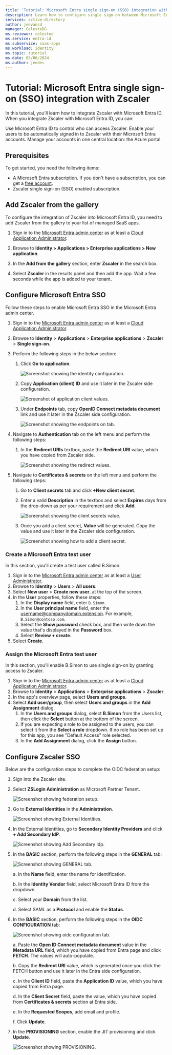 ```yaml
---
title: 'Tutorial: Microsoft Entra single sign-on (SSO) integration with Zscaler'
description: Learn how to configure single sign-on between Microsoft Entra and Zscaler.
services: active-directory
author: jeevansd
manager: CelesteDG
ms.reviewer: celested
ms.service: entra-id
ms.subservice: saas-apps
ms.workload: identity
ms.topic: tutorial
ms.date: 05/06/2024
ms.author: jeedes
---
```


# Tutorial: Microsoft Entra single sign-on (SSO) integration with Zscaler

In this tutorial, you'll learn how to integrate Zscaler with Microsoft Entra ID. When you integrate Zscaler with Microsoft Entra ID, you can:

Use Microsoft Entra ID to control who can access Zscaler.
Enable your users to be automatically signed in to Zscaler with their Microsoft Entra accounts.
Manage your accounts in one central location: the Azure portal.

## Prerequisites

To get started, you need the following items:

* A Microsoft Entra subscription. If you don't have a subscription, you can get a [free account](https://azure.microsoft.com/free/).
* Zscaler single sign-on (SSO) enabled subscription.

## Add Zscaler from the gallery

To configure the integration of Zscaler into Microsoft Entra ID, you need to add Zscaler from the gallery to your list of managed SaaS apps.

1. Sign in to the [Microsoft Entra admin center](https://entra.microsoft.com) as at least a [Cloud Application Administrator](~/identity/role-based-access-control/permissions-reference.md#cloud-application-administrator).

1. Browse to **Identity > Applications > Enterprise applications > New application**.

1. In the **Add from the gallery** section, enter **Zscaler** in the search box.

1. Select **Zscaler** in the results panel and then add the app. Wait a few seconds while the app is added to your tenant.

## Configure Microsoft Entra SSO

Follow these steps to enable Microsoft Entra SSO in the Microsoft Entra admin center.

1. Sign in to the [Microsoft Entra admin center](https://entra.microsoft.com) as at least a [Cloud Application Administrator](~/identity/role-based-access-control/permissions-reference.md#cloud-application-administrator).

1. Browse to **Identity** > **Applications** > **Enterprise applications** > **Zscaler** > **Single sign-on**.

1. Perform the following steps in the below section:

    1. Click **Go to application**.

        ![Screenshot showing the identity configuration.](common/go-to-application.png)

    1. Copy **Application (client) ID** and use it later in the Zscaler side configuration.

        ![Screenshot of application client values.](common/application-id.png)

    1. Under **Endpoints** tab, copy **OpenID Connect metadata document** link and use it later in the Zscaler side configuration.

        ![Screenshot showing the endpoints on tab.](common/endpoints.png)

1. Navigate to **Authentication** tab on the left menu and perform the following steps:

    1. In the **Redirect URIs** textbox, paste the **Redirect URI** value, which you have copied from Zscaler side.

        ![Screenshot showing the redirect values.](common/authentication.png)

1. Navigate to **Certificates & secrets** on the left menu and perform the following steps:

    1. Go to **Client secrets** tab and click **+New client secret**.
    1. Enter a valid **Description** in the textbox and select **Expires** days from the drop-down as per your requirement and click **Add**.

        ![Screenshot showing the client secrets value.](common/client-secret.png)

    1. Once you add a client secret, **Value** will be generated. Copy the value and use it later in the Zscaler side configuration.

        ![Screenshot showing how to add a client secret.](common/client.png)

### Create a Microsoft Entra test user

In this section, you'll create a test user called B.Simon.

1. Sign in to the [Microsoft Entra admin center](https://entra.microsoft.com) as at least a [User Administrator](~/identity/role-based-access-control/permissions-reference.md#user-administrator).
1. Browse to **Identity** > **Users** > **All users**.
1. Select **New user** > **Create new user**, at the top of the screen.
1. In the **User** properties, follow these steps:
   1. In the **Display name** field, enter `B.Simon`.  
   1. In the **User principal name** field, enter the username@companydomain.extension. For example, `B.Simon@contoso.com`.
   1. Select the **Show password** check box, and then write down the value that's displayed in the **Password** box.
   1. Select **Review + create**.
1. Select **Create**.

### Assign the Microsoft Entra test user

In this section, you'll enable B.Simon to use single sign-on by granting access to Zscaler.

1. Sign in to the [Microsoft Entra admin center](https://entra.microsoft.com) as at least a [Cloud Application Administrator](~/identity/role-based-access-control/permissions-reference.md#cloud-application-administrator).
1. Browse to **Identity** > **Applications** > **Enterprise applications** > **Zscaler**.
1. In the app's overview page, select **Users and groups**.
1. Select **Add user/group**, then select **Users and groups** in the **Add Assignment** dialog.
   1. In the **Users and groups** dialog, select **B.Simon** from the Users list, then click the **Select** button at the bottom of the screen.
   1. If you are expecting a role to be assigned to the users, you can select it from the **Select a role** dropdown. If no role has been set up for this app, you see "Default Access" role selected.
   1. In the **Add Assignment** dialog, click the **Assign** button.

## Configure Zscaler SSO

Below are the configuration steps to complete the OIDC federation setup:

1. Sign into the Zscaler site.

2. Select **ZSLogin Administration** as Microsoft Partner Tenant. 

    ![Screenshot showing federation setup.](./media/zscaler-oidc-tutorial/admin.png)

3. Go to **External Identities** in the **Administration**.

    ![Screenshot showing External Identities.](./media/zscaler-oidc-tutorial/external-identities.png)

1. In the External Identities, go to **Secondary Identity Providers** and click **+ Add Secondary IdP**.

    ![Screenshot showing Add Secondary Idp.](./media/zscaler-oidc-tutorial/add-secondary.png)

1. In the **BASIC** section, perform the following steps in the **GENERAL** tab:

    ![Screenshot showing GENERAL tab.](./media/zscaler-oidc-tutorial/basic-configuration.png)

    a. In the **Name** field, enter the name for identification.

    b. In the **Identity Vendor** field, select Microsoft Entra ID from the dropdown.

    c. Select your **Domain** from the list.

    d. Select SAML as a **Protocol** and enable the **Status**.

1. In the **BASIC** section, perform the following steps in the **OIDC CONFIGURATION** tab:

    ![Screenshot showing oidc configuration tab.](./media/zscaler-oidc-tutorial/oidc-configuration.png)

    a. Paste the **Open ID Connect metadata document** value in the **Metadata URL** field, which you have copied from Entra page and click **FETCH**. The values will auto-populate.

    b. Copy the **Redirect URI** value, which is generated once you click the FETCH button and use it later in the Entra side configuration.

    c. In the **Client ID** field, paste the **Application ID** value, which you have copied from Entra page. 

    d. In the **Client Secret** field, paste the value, which you have copied from **Certificates & secrets** section at Entra side.

    e. In the **Requested Scopes**, add email and profile.

    f. Click **Update**.

1. In the **PROVISIONING** section, enable the JIT provisioning and click **Update**.

    ![Screenshot showing PROVISIONING.](./media/zscaler-oidc-tutorial/provisioning.png)

